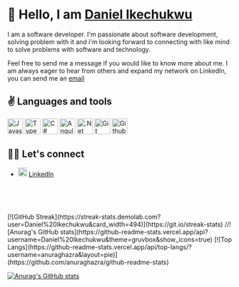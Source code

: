 # 👋 Hello, I am [Daniel Ikechukwu](https://www.linkedin.com/in/daniel-ikechukwu-122000217/)

I am a software developer. I'm passionate about software development, solving problem with it and i'm looking forward to connecting with like mind to solve problems with software and technology.

Feel free to send me a message if you would like to know more about me. I am always eager to hear from others and expand my network on LinkedIn, you can send me an [email](danielikechukwu495@gmail.com)

## ✌ Languages and tools
<p>
  <img src="https://cdn.jsdelivr.net/gh/devicons/devicon/icons/javascript/javascript-original.svg" alt="Javascript" width="35" height="35"/>
  <img src="https://cdn.jsdelivr.net/gh/devicons/devicon/icons/typescript/typescript-original.svg" alt="Typescript" width="35" height="35"/>
  <img src="https://cdn.jsdelivr.net/gh/devicons/devicon/icons/csharp/csharp-original.svg" alt="C#" width="35" height="35"/>
  <img src="https://cdn.jsdelivr.net/gh/devicons/devicon/icons/angularjs/angularjs-original.svg" alt="Angular" width="35" height="35"/>
  <img src="https://cdn.jsdelivr.net/gh/devicons/devicon/icons/dotnetcore/dotnetcore-original.svg" alt=".Net" width="35" height="35"/>
  <img src="https://cdn.jsdelivr.net/gh/devicons/devicon/icons/git/git-original-wordmark.svg" alt="Git" width="35" height="35"/>
  <img src="https://cdn.jsdelivr.net/gh/devicons/devicon/icons/github/github-original-wordmark.svg" alt="Github" width="35" height="35"/>
</p>

## 📱📱 Let's connect
- <img src="https://cdn.jsdelivr.net/gh/devicons/devicon/icons/javascript/javascript-original.svg" alt="LinkedIn" width="20" height="auto"/> [LinkedIn](https://www.linkedin.com/in/daniel-ikechukwu-122000217/)

<br/>
<br/>
<br/>

<p>
  [![GitHub Streak](https://streak-stats.demolab.com?user=Daniel%20Ikechukwu&card_width=494)](https://git.io/streak-stats)
  //![Anurag's GitHub stats](https://github-readme-stats.vercel.app/api?username=Daniel%20Ikechukwu&theme=gruvbox&show_icons=true)
  [![Top Langs](https://github-readme-stats.vercel.app/api/top-langs/?username=anuraghazra&layout=pie)] 
  (https://github.com/anuraghazra/github-readme-stats)

  [![Anurag's GitHub stats](https://github-readme-stats.vercel.app/api?username=Daniel%20Ikechukwu&theme=gruvbox&show_icons=true)](https://github.com/anuraghazra/github-readme-stats)
</p>



